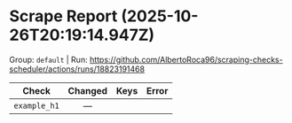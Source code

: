 # Scrape Report (2025-10-26T20:19:14.947Z)

Group: `default`  |  Run: https://github.com/AlbertoRoca96/scraping-checks-scheduler/actions/runs/18823191468

| Check | Changed | Keys | Error |
|---|:---:|:--|:--|
| `example_h1` | — |  |  |
